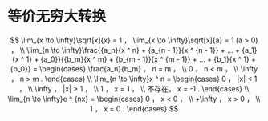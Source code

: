 # 等价无穷大转换

$$
\lim_{x \to \infty}\sqrt[x]{x} = 1 ， \lim_{x \to \infty}\sqrt[x]{a} = 1 (a > 0) ， 
\\
\lim_{n \to \infty}\frac{{a_n}{x ^ n} + {a_{n - 1}}{x ^ {n - 1}} + ... + {a_1}{x ^ 1} + {a_0}}{{b_m}{x ^ m} + {b_{m - 1}}{x ^ {m - 1}} + ... + {b_1}{x ^ 1} + {b_0}} = 
\begin{cases}
\frac{a_n}{b_m} ， n = m ， \\
0 ， n < m ， \\
\infty ， n > m .
\end{cases}
\\
\lim_{n \to \infty}x ^ n = 
\begin{cases}
0 ， |x| < 1 ， \\
\infty ， |x| > 1 ， \\
1 ， x = 1 ， \\
不存在， x = -1 .
\end{cases}
\\
\lim_{n \to \infty}e ^ {nx} = 
\begin{cases}
0 ， x < 0 ， \\
+\infty ， x > 0 ， \\
1 ， x = 0 .
\end{cases}
$$